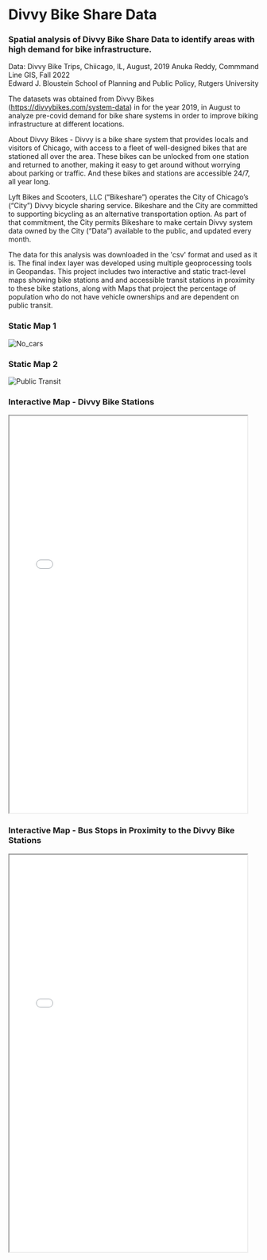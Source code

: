 # Divvy Bike Share Data 
### Spatial analysis of Divvy Bike Share Data to identify areas with high demand for bike infrastructure. 
Data: Divvy Bike Trips, Chiicago, IL, August, 2019
Anuka Reddy, Commmand Line GIS, Fall 2022  
Edward J. Bloustein School of Planning and Public Policy, Rutgers University

The datasets was obtained from Divvy Bikes (https://divvybikes.com/system-data) in for the year 2019, in August to analyze pre-covid demand for bike share systems in order to improve biking infrastructure at different locations. 

About Divvy Bikes - Divvy is a bike share system that provides locals and visitors of Chicago, with access to a fleet of well-designed bikes that are stationed all over the area. These bikes can be unlocked from one station and returned to another, making it easy to get around without worrying about parking or traffic. And these bikes and stations are accessible 24/7, all year long.

Lyft Bikes and Scooters, LLC (“Bikeshare”) operates the City of Chicago’s (“City”) Divvy bicycle sharing service. Bikeshare and the City are committed to supporting bicycling as an alternative transportation option. As part of that commitment, the City permits Bikeshare to make certain Divvy system data owned by the City (“Data”) available to the public, and updated every month. 

The data for this analysis was downloaded in the 'csv' format and used as it is. 
The final index layer was developed using multiple geoprocessing tools in Geopandas.
This project includes two interactive and static tract-level maps showing bike stations and and accessible transit stations in proximity to these bike stations, along with Maps that project the percentage of population who do not have vehicle ownerships and are dependent on public transit. 

### Static Map 1
![No_cars](https://user-images.githubusercontent.com/132031769/235501231-8229d36a-089a-475e-b807-a173abfc3a60.png)

### Static Map 2
![Public Transit](https://user-images.githubusercontent.com/132031769/235051091-2bc2f08f-f846-41a7-91b1-68e218f08d21.png)

### Interactive Map  - Divvy Bike Stations
<iframe src="Bike_Map.html" height="800" width="95%"></iframe>

### Interactive Map  - Bus Stops in Proximity to the Divvy Bike Stations
<iframe src="Bus_Stops.html" height="800" width="95%"></iframe>



